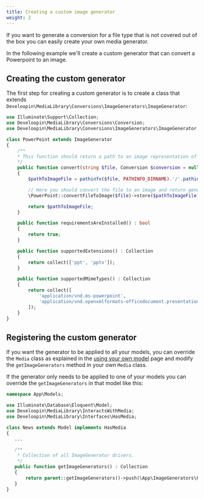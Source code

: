 ```yaml
---
title: Creating a custom image generator
weight: 2
---
```


If you want to generate a conversion for a file type that is not covered out of the box you can easily create your own  media generator.

In the following example we'll create a custom generator that can convert a Powerpoint to an image.

## Creating the custom generator

The first step for creating a custom generator is to create a class that extends `Develoopin\MediaLibrary\Conversions\ImageGenerators\ImageGenerator`:

```php
use Illuminate\Support\Collection;
use Develoopin\MediaLibrary\Conversions\Conversion;
use Develoopin\MediaLibrary\Conversions\ImageGenerators\ImageGenerator;

class PowerPoint extends ImageGenerator
{
    /**
    * This function should return a path to an image representation of the given file.
    */
    public function convert(string $file, Conversion $conversion = null) : string
    {
        $pathToImageFile = pathinfo($file, PATHINFO_DIRNAME).'/'.pathinfo($file, PATHINFO_FILENAME).'.jpg';

        // Here you should convert the file to an image and return generated conversion path.
        \PowerPoint::convertFileToImage($file)->store($pathToImageFile);

        return $pathToImageFile;
    }

    public function requirementsAreInstalled() : bool
    {
        return true;
    }

    public function supportedExtensions() : Collection
    {
        return collect(['ppt', 'pptx']);
    }

    public function supportedMimeTypes() : Collection
    {
        return collect([
            'application/vnd.ms-powerpoint',
            'application/vnd.openxmlformats-officedocument.presentationml.presentation'
        ]);
    }
}
```

## Registering the custom generator

If you want the generator to be applied to all your models, you can override the `Media` class as explained in the
[using your own model](/laravel-medialibrary/v8/advanced-usage/using-your-own-model/) page and modify the
`getImageGenerators` method in your own `Media` class.


If the generator only needs to be applied to one of your models you can override the `getImageGenerators` in that model like this:

```php
namespace App\Models;

use Illuminate\Database\Eloquent\Model;
use Develoopin\MediaLibrary\InteractsWithMedia;
use Develoopin\MediaLibrary\Interfaces\HasMedia;

class News extends Model implements HasMedia
{
   ...

   /**
    * Collection of all ImageGenerator drivers.
    */
   public function getImageGenerators() : Collection
   {
       return parent::getImageGenerators()->push(\App\ImageGenerators\PowerPoint::class);
   }
}
```

